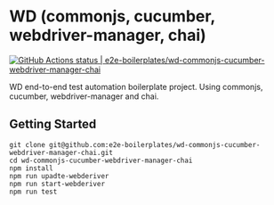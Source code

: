 # WD (commonjs, cucumber, webdriver-manager, chai)

[![GitHub Actions status | e2e-boilerplates/wd-commonjs-cucumber-webdriver-manager-chai](https://github.com//e2e-boilerplates/wd-commonjs-cucumber-webdriver-manager-chai/workflows/wd-commonjs-cucumber-webdriver-manager-chai/badge.svg)](https://github.com//e2e-boilerplates/wd-commonjs-cucumber-webdriver-manager-chai/actions?workflow=wd-commonjs-cucumber-webdriver-manager-chai)

WD end-to-end test automation boilerplate project. Using commonjs, cucumber, webdriver-manager and chai.

## Getting Started

    git clone git@github.com:e2e-boilerplates/wd-commonjs-cucumber-webdriver-manager-chai.git
    cd wd-commonjs-cucumber-webdriver-manager-chai
    npm install
    npm run upadte-webderiver
    npm run start-webderiver
    npm run test
